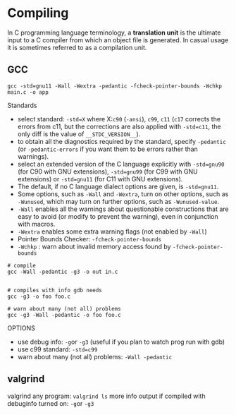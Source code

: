 # Compiling

In C programming language terminology, a __translation unit__ is the ultimate input to a C compiler from which an object file is generated. In casual usage it is sometimes referred to as a compilation unit.


## GCC

`gcc -std=gnu11 -Wall -Wextra -pedantic -fcheck-pointer-bounds -Wchkp main.c -o app`

Standards
* select standard: `-std=X` where X:`c90` (`-ansi`), `c99`, `c11` (`c17` corrects the errors from c11, but the corrections are also applied with `-std=c11`, the only diff is the value of `__STDC_VERSION__`).
* to obtain all the diagnostics required by the standard, specify `-pedantic` (or `-pedantic-errors` if you want them to be errors rather than warnings).
* select an extended version of the C language explicitly with `-std=gnu90` (for C90 with GNU extensions), `-std=gnu99` (for C99 with GNU extensions) or `-std=gnu11` (for C11 with GNU extensions).
* The default, if no C language dialect options are given, is `-std=gnu11`.
* Some options, such as `-Wall` and `-Wextra`, turn on other options, such as `-Wunused`, which may turn on further options, such as `-Wunused-value`.
* `-Wall` enables all the warnings about questionable constructions that are easy to avoid (or modify to prevent the warning), even in conjunction with macros.
* `-Wextra` enables some extra warning flags (not enabled by `-Wall`)
* Pointer Bounds Checker: `-fcheck-pointer-bounds`
* `-Wchkp` : warn about invalid memory access found by `-fcheck-pointer-bounds`




```shell
# compile
gcc -Wall -pedantic -g3 -o out in.c


# compiles with info gdb needs
gcc -g3 -o foo foo.c

# warn about many (not all) problems
gcc -g3 -Wall -pedantic -o foo foo.c
```

OPTIONS
- use debug info: `-g`or `-g3` (useful if you plan to watch prog run with gdb)
- use c99 standard: `-std=c99`
- warn about many (not all) problems: `-Wall -pedantic`


## valgrind
valgrind any program: `valgrind ls`
more info output if compiled with debuginfo turned on: `-g`or `-g3`
